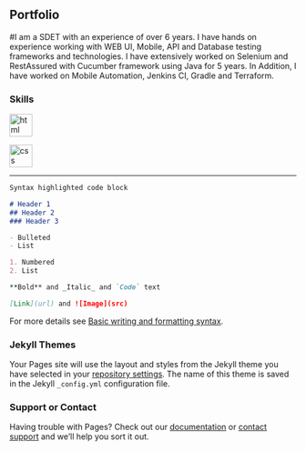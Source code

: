 ## Portfolio

#I am a SDET  with an experience of over 6 years. I have hands on experience working with WEB UI, Mobile, API and Database testing frameworks and technologies. I have extensively worked on Selenium and RestAssured with Cucumber framework using Java for 5 years. In Addition, I have worked on Mobile Automation, Jenkins CI, Gradle and Terraform.

### Skills

<p align='left'>
  <img src="https://upload.wikimedia.org/wikipedia/commons/d/d5/Selenium_Logo.png" alt="html" width="40" height="40">
  <div data-iframe-width="40" data-iframe-height="40" data-share-badge-id="25ef488d-c3f1-4a97-a783-50d9c74ccdf9" data-share-badge-host="https://www.credly.com"></div><script type="text/javascript" async src="//cdn.credly.com/assets/utilities/embed.js"></script>
  <img src='https://upload.wikimedia.org/wikipedia/commons/thumb/d/d5/CSS3_logo_and_wordmark.svg/1200px-CSS3_logo_and_wordmark.svg.png' alt="css" width="40" height="40">
</p>

---

```markdown
Syntax highlighted code block

# Header 1
## Header 2
### Header 3

- Bulleted
- List

1. Numbered
2. List

**Bold** and _Italic_ and `Code` text

[Link](url) and ![Image](src)
```

For more details see [Basic writing and formatting syntax](https://docs.github.com/en/github/writing-on-github/getting-started-with-writing-and-formatting-on-github/basic-writing-and-formatting-syntax).

### Jekyll Themes

Your Pages site will use the layout and styles from the Jekyll theme you have selected in your [repository settings](https://github.com/jpreetish/preetish.javalgekar.github.io/settings/pages). The name of this theme is saved in the Jekyll `_config.yml` configuration file.

### Support or Contact

Having trouble with Pages? Check out our [documentation](https://docs.github.com/categories/github-pages-basics/) or [contact support](https://support.github.com/contact) and we’ll help you sort it out.
